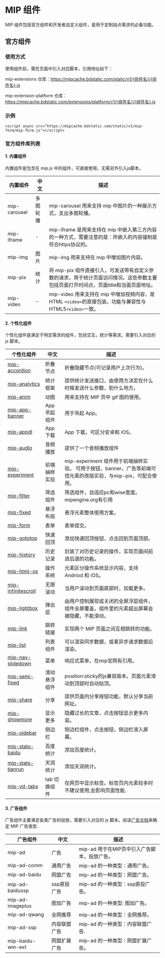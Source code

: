 # MIP 组件

MIP 组件包括官方组件和开发者自定义组件，是用于定制站点需求的必备功能。

## 官方组件

### 使用方式

使用组件前，需在页面中引入对应脚本，引用地址如下：

mip-extensions 仓库：https://mipcache.bdstatic.com/static/v1/{组件名}/{组件名}.js

mip-extension-platform 仓库：https://mipcache.bdstatic.com/extensions/platform/v1/{组件名}/{组件名}.js

### 示例

```
<script async src="https://mipcache.bdstatic.com/static/v1/mip-form/mip-form.js"></script>
```

### 官方组件库列表

#### 1. 内置组件

内置组件是包含在 mip.js 中的组件，可直接使用，无需另外引入js脚本。

<span class="minw-125">内置组件</span>|<span class="minw-60">中文</span>|描述
----|----|----
<mip-link href=//www.mipengine.org/examples/mip/mip-carousel.html>mip-carousel</mip-link>|多图轮播|mip-carousel 用来支持 mip 中图片的一种展示方式，支出多图轮播。
<mip-link href=//www.mipengine.org/examples/mip/mip-iframe.html>mip-iframe</mip-link>|-|mip-iframe 是用来支持在 mip 中嵌入第三方内容的一种方式，需要注意的是：所嵌入的内容强制是符合https协议的。
<mip-link href=//www.mipengine.org/examples/mip/mip-img.html>mip-img</mip-link>|图片|mip-img 用来支持在 mip 中增加图片内容。
<mip-link href=//www.mipengine.org/examples/mip/mip-pix.html>mip-pix</mip-link>|统计|将 mip-pix 组件直接引入，可发送带有自定义参数的请求，用于统计页面访问情况。这些参数主要包括页面打开时间点，页面title和当面页面地址。
<mip-link href=//www.mipengine.org/examples/mip/mip-video.html>mip-video</mip-link>|-|mip-video 用来支持在 mip 中增加视频内容，是HTML `<video>`的直接包装。功能与兼容性与HTML5`<video>`一致。

#### 2. 个性化组件

个性化组件是满足于特定需求的组件，包括交互，统计等需求。需要引入对应的 js 脚本。

<span class="minw-125">个性化组件</span>|<span class="minw-60">中文</span>|描述
----|----|----
<a href=//www.mipengine.org/examples/mip-extensions/mip-accordion.html>mip-accordion</a>|折叠节点|折叠隐藏节点(可记录用户上次行为)。
<a href=//www.mipengine.org/examples/mip-extensions/mip-analytics.html>mip-analytics</a>|统计框架|提供统计发送接口，由使用方决定在什么时候发送什么参数，到什么地方。
<a href=//www.mipengine.org/examples/mip-extensions/mip-anim.html>mip-anim</a>|动图|用来支持在 MIP 页中 gif 图的使用。
<a href=//www.mipengine.org/examples/mip-extensions/mip-app-banner.html>mip-app-banner</a>|App 吊起组件|用于吊起 App。
<a href=//www.mipengine.org/examples/mip-extensions/mip-appdl.html>mip-appdl</a>|App 下载|App 下载，可区分安卓和 iOS。
<a href=//www.mipengine.org/examples/mip-extensions/mip-audio.html>mip-audio</a>|音频播放|提供了一个音频播放组件
<a href=//www.mipengine.org/examples/mip-extensions/mip-experiment.html>mip-experiment</a>|前端抽样实验|mip-experiment 组件用于前端抽样实验。  可用于按钮，banner，广告等前端可控元素的改版实验，与mip-pix，可配合使用。
<a href=//www.mipengine.org/examples/mip-extensions/mip-filter.html>mip-filter</a>|筛选组件|筛选组件，自适应pc和wise宽度。mipengine.org有引用
<a href=//www.mipengine.org/examples/mip-extensions/mip-fixed.html>mip-fixed</a>|悬浮布局|悬浮元素整体使用方案。
<a href=//www.mipengine.org/examples/mip-extensions/mip-form.html>mip-form</a>|表单|表单提交。
<a href=//www.mipengine.org/examples/mip-extensions/mip-gototop.html>mip-gototop</a>|快速回顶|添加快速回顶按钮，点击回到页面顶部。
<a href=//www.mipengine.org/examples/mip-extensions/mip-history.html>mip-history</a>|历史记录|封装了对历史记录的操作，实现页面间前进后退的功能。
<a href=//www.mipengine.org/examples/mip-extensions/mip-html-os.html>mip-html-os</a>|操作系统|元素区分操作系统显示内容，支持 Andriod 和 iOS。
<a href=//www.mipengine.org/examples/mip-extensions/mip-infinitescroll.html>mip-infinitescroll</a>|无限滚动|当用户滚动到页面底部时，加载更多。
<a href=//www.mipengine.org/examples/mip-extensions/mip-lightbox.html>mip-lightbox</a>|弹出层|由用户控制展现或关闭的全屏浮层组件，组件全屏覆盖，组件里的元素超出屏幕会被隐藏，不能滑动。
<a href=//www.mipengine.org/examples/mip-extensions/mip-link.html>mip-link</a>|跳转链接|实现两个 MIP 页面之间互相跳转的功能。
<a href=//www.mipengine.org/examples/mip-extensions/mip-list.html>mip-list</a>|列表组件|可以渲染同步数据，或者异步请求数据后渲染。
<a href=//www.mipengine.org/examples/mip-extensions/mip-nav-slidedown.html>mip-nav-slidedown</a>|菜单|响应式菜单，在mip官网有引用。
<a href=//www.mipengine.org/examples/mip-extensions/mip-semi-fixed.html>mip-semi-fixed</a>|滑动悬浮组件 |position:sticky的js兼容版本。页面元素滑动到顶部时自动贴顶。
<a href=//www.mipengine.org/examples/mip-extensions/mip-share.html>mip-share</a>|分享|提供页面内分享按钮功能，默认分享当前网址。
<a href=//www.mipengine.org/examples/mip-extensions/mip-showmore.html>mip-showmore</a>|显示更多|隐藏过长的文章，点击按钮显示更多内容。
<a href=//www.mipengine.org/examples/mip-extensions/mip-sidebar.html>mip-sidebar</a>|侧边栏|侧边栏组件，点击按钮，侧边栏滑入屏幕。
<a href=//www.mipengine.org/examples/mip-extensions/mip-stats-baidu.html>mip-stats-baidu</a>|百度统计|添加百度统计。
<a href=//www.mipengine.org/examples/mip-extensions/mip-stats-tianrun.html>mip-stats-tianrun</a>|天润统计|添加天润统计。
<a href=//www.mipengine.org/examples/mip-extensions/mip-vd-tabs.html>mip-vd-tabs</a>|tab 切换组件|在网页中显示标签。标签页内元素较多时不建议使用,会影响页面性能.

#### 3. 广告组件

广告组件主要满足各类广告的投放，需要引入对应的 js 脚本。阅读[广告文档](//www.mipengine.org/examples/mip-ad/mip-ad.html)来确定 MIP 广告类型.

<span class="minw-125">广告组件</span>|<span class="minw-60">中文</span>|描述
----|----|----
<mip-link href=//www.mipengine.org/examples/mip-ad/mip-ad.html>mip-ad</mip-link>|广告|mip-ad 用于在MIP页中引入广告脚本，投放广告。
<mip-link href=//www.mipengine.org/examples/mip-ad/mip-ad-comm.html>mip-ad-comm</mip-link>|通用广告|mip-ad 的一种类型：通用广告。
<mip-link href=//www.mipengine.org/examples/mip-ad/mip-ad-baidu.html>mip-ad-baidu</mip-link>|网盟广告|mip-ad 的一种类型：网盟广告。
<mip-link href=//www.mipengine.org/examples/mip-ad/mip-ad-baidussp.html>mip-ad-baidussp</mip-link>|ssp直投广告|mip-ad 的一种类型：ssp直投广告。
<mip-link href=//www.mipengine.org/examples/mip-ad/mip-ad-imageplus.html>mip-ad-imageplus</mip-link>|图加广告|mip-ad 的一种类型: 图加广告。
<mip-link href=//www.mipengine.org/examples/mip-ad/mip-ad-qwang.html>mip-ad-qwang</mip-link>|全网推荐|mip-ad 的一种类型：全网推荐。
<mip-link href=//www.mipengine.org/examples/mip-ad/mip-ad-ssp.html>mip-ad-ssp</mip-link>|内容联盟广告|mip-ad 的一种类型：内容联盟广告.
<mip-link href=//www.mipengine.org/examples/mip-ad/mip-baidu-wm-ext.html>mip-baidu-wm-ext</mip-link>|网盟扩展广告|mip-ad 的一种类型：网盟扩展广告。